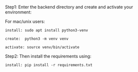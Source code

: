 Step1: Enter the backend directory and create and activate your environment:

For mac/unix users:

    install: sudo apt install python3-venv

    create:  python3 -m venv venv
    
    activate: source venv/bin/activate

Step2: Then install the requirements using:

    install: pip install -r requirements.txt